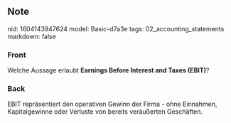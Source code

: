 ## Note
nid: 1604143947624
model: Basic-d7a3e
tags: 02_accounting_statements
markdown: false

### Front
<p>Welche Aussage erlaubt <b>Earnings Before Interest and Taxes
(EBIT)</b>?

### Back
EBIT repräsentiert den operativen Gewinn der Firma - ohne Einnahmen, Kapitalgewinne oder Verluste von bereits veräußerten Geschäften.
